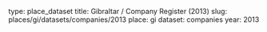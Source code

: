 type: place_dataset
title: Gibraltar / Company Register (2013)
slug: places/gi/datasets/companies/2013
place: gi
dataset: companies
year: 2013
